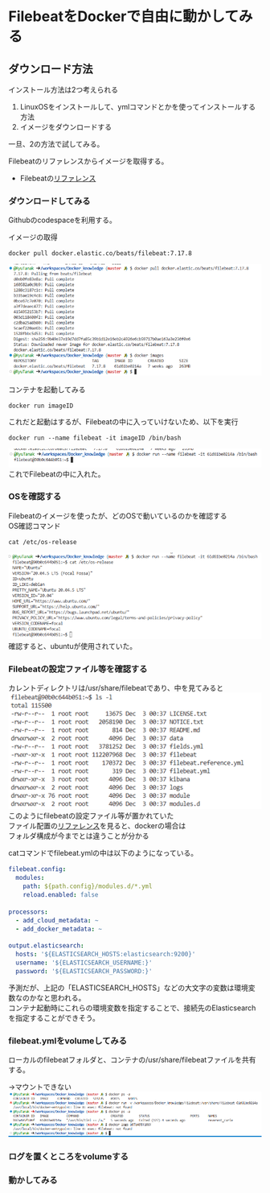 # FilebeatをDockerで自由に動かしてみる  

## ダウンロード方法  

インストール方法は2つ考えられる  
1. LinuxOSをインストールして、ymlコマンドとかを使ってインストールする方法  
2. イメージをダウンロードする  

一旦、2の方法で試してみる。  

Filebeatのリファレンスからイメージを取得する。  
- Filebeatの[リファレンス](https://www.elastic.co/guide/en/beats/filebeat/7.17/running-on-docker.html#running-on-docker)  

### ダウンロードしてみる  

Githubのcodespaceを利用する。  

イメージの取得  
```
docker pull docker.elastic.co/beats/filebeat:7.17.8
```
![image](./image/23.png)  

コンテナを起動してみる  
```
docker run imageID 
```
これだと起動はするが、Filebeatの中に入っていけないため、以下を実行  
```
docker run --name filebeat -it imageID /bin/bash
```
![image](./image/24.png)  
これでFilebeatの中に入れた。  

### OSを確認する  

Filebeatのイメージを使ったが、どのOSで動いているのかを確認する  
OS確認コマンド  
```
cat /etc/os-release
```
![image](./image/25.png)  
確認すると、ubuntuが使用されていた。  

### Filebeatの設定ファイル等を確認する  

カレントディレクトリは/usr/share/filebeatであり、中を見てみると  
![image](./image/26.png)  
このようにfilebeatの設定ファイル等が置かれていた  
ファイル配置の[リファレンス](https://www.elastic.co/guide/en/beats/filebeat/7.17/directory-layout.html#_docker)を見ると、dockerの場合は  
フォルダ構成が今までとは違うことが分かる  

catコマンドでfilebeat.ymlの中は以下のようになっている。  
```yaml
filebeat.config:
  modules:
    path: ${path.config}/modules.d/*.yml
    reload.enabled: false

processors:
  - add_cloud_metadata: ~
  - add_docker_metadata: ~

output.elasticsearch:
  hosts: '${ELASTICSEARCH_HOSTS:elasticsearch:9200}'
  username: '${ELASTICSEARCH_USERNAME:}'
  password: '${ELASTICSEARCH_PASSWORD:}'
```
予測だが、上記の「ELASTICSEARCH_HOSTS」などの大文字の変数は環境変数なのかなと思われる。  
コンテナ起動時にこれらの環境変数を指定することで、接続先のElasticsearchを指定することができそう。  


### filebeat.ymlをvolumeしてみる  

ローカルのfilebeatフォルダと、コンテナの/usr/share/filebeatファイルを共有する。  

→マウントできない  
![image](./image/27.png)  

### ログを置くところをvolumeする  
### 動かしてみる  




